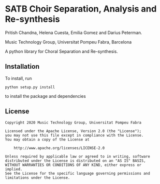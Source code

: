 # SATB Choir Separation, Analysis and Re-synthesis

Pritish Chandna, Helena Cuesta, Emilia Gomez and Darius Peterman.

Music Technology Group, Universitat Pompeu Fabra, Barcelona

A python library for Choral Separation and Re-synthesis. 

## Installation

To install, run

    python setup.py install

to install the package and dependencies

## License

```
Copyright 2020 Music Technology Group, Universitat Pompeu Fabra

Licensed under the Apache License, Version 2.0 (the "License");
you may not use this file except in compliance with the License.
You may obtain a copy of the License at

    http://www.apache.org/licenses/LICENSE-2.0

Unless required by applicable law or agreed to in writing, software
distributed under the License is distributed on an "AS IS" BASIS,
WITHOUT WARRANTIES OR CONDITIONS OF ANY KIND, either express or implied.
See the License for the specific language governing permissions and
limitations under the License.
```
